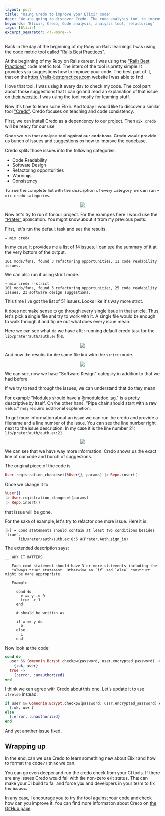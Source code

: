 ```yaml
---
layout: post
title: "Using Credo to improve your Elixir code"
desc: "We are going to discover Credo. The code analysis tool to improve the codebase of your Elixir applications as well as learning more about Elixir itself."
keywords: "Elixir, Credo, Code analysis, analysis tool, refactoring"
tags: [Elixir]
excerpt_separator: <!--more-->
---
```


Back in the day at the beginning of my Ruby on Rails learnings I was using the code metric tool called ["Rails Best Practices"](https://rails-bestpractices.com/).

At the beginning of my Ruby on Rails career, I was using the ["Rails Best Practices"](https://rails-bestpractices.com/) code metric tool.
The intent of the tool is pretty simple.
It provides you suggestions how to improve your code. The best part of it, that on the https://rails-bestpractices.com website I was able to find

I love that tool. I was using it every day to check my code.
The cool part about those suggestions that I can go and read an explanation of that issue on [their website](https://rails-bestpractices.com/).
I was using the tool mostly for learning stuff.

Now it's time to learn some Elixir. And today I would like to discover a similar tool ["Credo"](https://github.com/rrrene/credo).
Credo focuses on teaching and code consistency.

<!--more-->

First, we can install Credo as a dependency to our project.
Then `mix credo` will be ready for our use.

Once we run that analysis tool against our codebase. Credo would provide us bunch of issues and suggestions on how to improve the codebase.

Credo splits those issues into the following categories:

* Code Readability
* Software Design
* Refactoring opportunities
* Warnings
* Consistency

To see the complete list with the description of every category we can run `→ mix credo categories`:

<p align="center">
  <img src="{{ site.url }}/img/posts/credo/categories.png" />
</p>

Now let's try to run it for our project.
For the examples here I would use the ["Prater"](https://github.com/ck3g/prater) application.
You might know about it from my previous posts.

First, let's run the default task and see the results.

```
→ mix credo
```

In my case, it provides me a list of 14 issues. I can see the summary of it at the very bottom of the output.

```
101 mods/funs, found 3 refactoring opportunities, 11 code readability issues.
```

We can also run it using strict mode.

```
→ mix credo --strict
101 mods/funs, found 3 refactoring opportunities, 25 code readability issues, 23 software design suggestions.
```

This time I've got the list of 51 issues. Looks like it's way more strict.

it does not make sense to go through every single issue in that article.
Thus, let's pick a single file and try to work with it.
A single file would be enough to walk through it and figure out what does every issue mean.

Here we can see what do we have after running default credo task for the `lib/prater/auth/auth.ex` file.

<p align="center">
  <img src="{{ site.url }}/img/posts/credo/auth_module.png" />
</p>

And now the results for the same file but with the `strict` mode.

<p align="center">
  <img src="{{ site.url }}/img/posts/credo/auth_module_strict.png" />
</p>

We can see, now we have "Software Design" category in addition to that we had before.

If we try to read through the issues, we can understand that do they mean.

For example "Modules should have a @moduledoc tag." is a pretty descriptive by itself.
On the other hand, "Pipe chain should start with a raw value." may require additional explanation.

To get more information about an issue we can run the credo and provide a filename and a line number of the issue.
You can see the line number right next to the issue description.
In my case it is the line number 21: `lib/prater/auth/auth.ex:21`

<p align="center">
  <img src="{{ site.url }}/img/posts/credo/auth_21_explain.png" />
</p>

We can see that we have way more information. Credo shows us the exact line of our code and bunch of suggestions.

The original piece of the code is

```elixir
User.registration_changeset(%User{}, params) |> Repo.insert()
```

Once we change it to

```elixir
%User{}
|> User.registration_changeset(params)
|> Repo.insert()
```

that issue will be gone.

For the sake of example, let's try to refactor one more issue. Here it is:

```
[F] → Cond statements should contain at least two conditions besides `true`.
      lib/prater/auth/auth.ex:8:5 #(Prater.Auth.sign_in)
```

The extended description says:

```
__ WHY IT MATTERS

   Each cond statement should have 3 or more statements including the
   "always true" statement. Otherwise an `if` and `else` construct might be more appropriate.

   Example:

     cond do
       x == y -> 0
       true -> 1
     end

     # should be written as

     if x == y do
       0
     else
       1
     end
```

Now look at the code:

```elixir
cond do
  user && Comeonin.Bcrypt.checkpw(password, user.encrypted_password) ->
    {:ok, user}
  true ->
    {:error, :unauthorized}
end
```

I think we can agree with Credo about this one. Let's update it to use `if/else` instead.


```elixir
if user && Comeonin.Bcrypt.checkpw(password, user.encrypted_password) do
  {:ok, user}
else
  {:error, :unauthorized}
end
```

And yet another issue fixed.


## Wrapping up

In the end, can we use Credo to learn something new about Elixir and how to format the code?
I think we can.

You can go even deeper and run the credo check from your CI tools.
If there are any issues Credo would fail with the non-zero exit status.
That can make your CI build to fail and force you and developers in your team to fix the issues.

In any case, I encourage you to try the tool against your code and check how can you improve it.
You can find more information about Credo on [the GitHub page](https://github.com/rrrene/credo).
